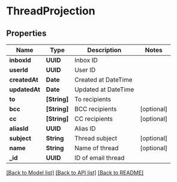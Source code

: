 # ThreadProjection

## Properties
Name | Type | Description | Notes
------------ | ------------- | ------------- | -------------
**inboxId** | **UUID** | Inbox ID | 
**userId** | **UUID** | User ID | 
**createdAt** | **Date** | Created at DateTime | 
**updatedAt** | **Date** | Updated at DateTime | 
**to** | **[String]** | To recipients | 
**bcc** | **[String]** | BCC recipients | [optional] 
**cc** | **[String]** | CC recipients | [optional] 
**aliasId** | **UUID** | Alias ID | 
**subject** | **String** | Thread subject | [optional] 
**name** | **String** | Name of thread | [optional] 
**_id** | **UUID** | ID of email thread | 

[[Back to Model list]](../README#documentation-for-models) [[Back to API list]](../README#documentation-for-api-endpoints) [[Back to README]](../README)


